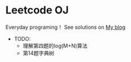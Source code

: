 # Leetcode OJ

Everyday programing！ See solutions on [My blog](http://molindeng.github.io)

* TODO: 
  * 理解第四题的log(M+N)算法
  * 第14题字典树

